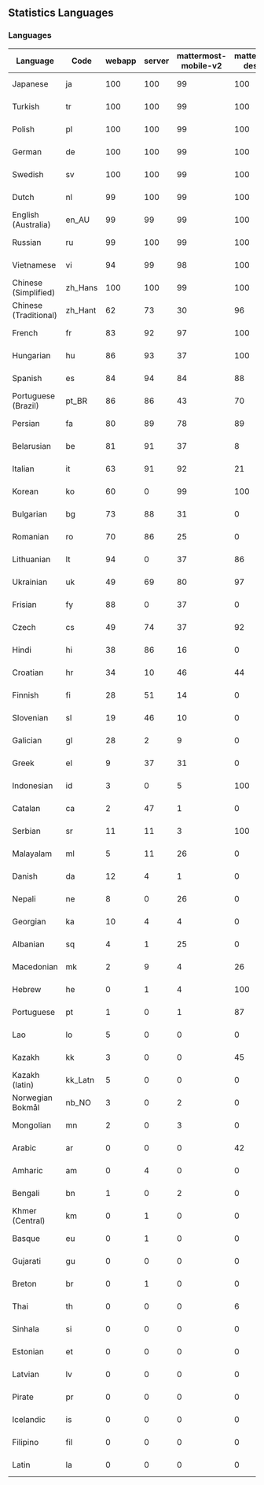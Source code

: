 ## Statistics Languages ##
###  Languages  ###
|Language|Code|webapp|server|mattermost-mobile-v2|mattermost-desktop|playbook-webapp|calls-webapp|Total|Last Modified|
|---|---|---|---|---|---|---|---|---|---|
|Japanese|ja| 100| 100| 99| 100| 0| 100| 99|2023-11-13T13:17:39.589878Z|
|Turkish|tr| 100| 100| 99| 100| 0| 100| 99|2023-11-14T07:56:16.885643Z|
|Polish|pl| 100| 100| 99| 100| 0| 100| 99|2023-11-13T12:17:53.960908Z|
|German|de| 100| 100| 99| 100| 0| 100| 99|2023-11-14T07:12:27.409140Z|
|Swedish|sv| 100| 100| 99| 100| 0| 100| 99|2023-11-13T12:24:19.730918Z|
|Dutch|nl| 99| 100| 99| 100| 0| 100| 99|2023-11-13T11:08:57.294686Z|
|English (Australia)|en_AU| 99| 99| 99| 100| 0| 0| 99|2023-11-13T11:05:23.905475Z|
|Russian|ru| 99| 100| 99| 100| 0| 76| 96|2023-11-13T11:09:36.548542Z|
|Vietnamese|vi| 94| 99| 98| 100| 0| 100| 96|2023-11-13T11:10:35.624773Z|
|Chinese (Simplified)|zh_Hans| 100| 100| 99| 100| 0| 100| 95|2023-11-14T04:50:41.871280Z|
|Chinese (Traditional)|zh_Hant| 62| 73| 30| 96| 0| 11| 88|2023-11-13T11:10:49.484399Z|
|French|fr| 83| 92| 97| 100| 0| 59| 84|2023-11-13T11:06:09.808814Z|
|Hungarian|hu| 86| 93| 37| 100| 0| 0| 83|2023-11-14T09:21:37.243190Z|
|Spanish|es| 84| 94| 84| 88| 0| 28| 81|2023-11-13T11:05:30.345739Z|
|Portuguese (Brazil)|pt_BR| 86| 86| 43| 70| 0| 100| 81|2023-11-13T11:09:16.825873Z|
|Persian|fa| 80| 89| 78| 89| 0| 0| 77|2023-11-13T11:05:50.639827Z|
|Belarusian|be| 81| 91| 37| 8| 0| 0| 76|2023-11-13T11:04:25.023329Z|
|Italian|it| 63| 91| 92| 21| 0| 24| 71|2023-11-13T11:07:14.151967Z|
|Korean|ko| 60| 0| 99| 100| 0| 100| 71|2023-11-13T11:07:52.454384Z|
|Bulgarian|bg| 73| 88| 31| 0| 0| 0| 70|2023-11-13T11:04:31.989097Z|
|Romanian|ro| 70| 86| 25| 0| 0| 0| 67|2023-11-13T11:09:29.170263Z|
|Lithuanian|lt| 94| 0| 37| 86| 0| 89| 63|2023-11-13T11:08:12.150462Z|
|Ukrainian|uk| 49| 69| 80| 97| 0| 0| 59|2023-11-13T11:10:29.431034Z|
|Frisian|fy| 88| 0| 37| 0| 0| 0| 57|2023-11-13T11:06:16.333431Z|
|Czech|cs| 49| 74| 37| 92| 0| 100| 53|2023-11-13T11:04:58.135600Z|
|Hindi|hi| 38| 86| 16| 0| 0| 0| 47|2023-11-07T11:55:02.737659Z|
|Croatian|hr| 34| 10| 46| 44| 0| 100| 35|2023-11-14T17:36:04.945573Z|
|Finnish|fi| 28| 51| 14| 0| 0| 0| 32|2023-11-13T11:05:56.857076Z|
|Slovenian|sl| 19| 46| 10| 0| 0| 0| 23|2023-11-07T11:56:33.053821Z|
|Galician|gl| 28| 2| 9| 0| 0| 0| 18|2023-10-29T10:01:48.607596Z|
|Greek|el| 9| 37| 31| 0| 0| 0| 18|2023-11-13T11:05:17.287008Z|
|Indonesian|id| 3| 0| 5| 100| 0| 0| 14|2023-11-07T11:55:12.955118Z|
|Catalan|ca| 2| 47| 1| 0| 0| 0| 13|2023-11-07T11:54:10.087147Z|
|Serbian|sr| 11| 11| 3| 100| 0| 0| 12|2023-11-13T11:10:02.427984Z|
|Malayalam|ml| 5| 11| 26| 0| 0| 0| 9|2023-10-24T20:55:57.621229Z|
|Danish|da| 12| 4| 1| 0| 0| 0| 8|2023-10-09T15:20:58.185551Z|
|Nepali|ne| 8| 0| 26| 0| 0| 0| 7|2023-11-13T11:08:50.646391Z|
|Georgian|ka| 10| 4| 4| 0| 0| 0| 7|2023-10-24T20:54:15.658025Z|
|Albanian|sq| 4| 1| 25| 0| 0| 0| 5|2023-11-13T11:09:55.892074Z|
|Macedonian|mk| 2| 9| 4| 26| 0| 0| 5|2023-10-27T10:06:30.928518Z|
|Hebrew|he| 0| 1| 4| 100| 0| 0| 4|2023-10-27T10:05:31.342590Z|
|Portuguese|pt| 1| 0| 1| 87| 0| 0| 3|2023-10-30T05:05:57.136879Z|
|Lao|lo| 5| 0| 0| 0| 0| 0| 3|2023-10-09T15:20:58.408506Z|
|Kazakh|kk| 3| 0| 0| 45| 0| 0| 3|2023-11-13T15:04:18.172318Z|
|Kazakh (latin)|kk_Latn| 5| 0| 0| 0| 0| 0| 3|2023-10-24T20:54:35.554803Z|
|Norwegian Bokmål|nb_NO| 3| 0| 2| 0| 0| 0| 2|2023-10-24T20:56:17.583395Z|
|Mongolian|mn| 2| 0| 3| 0| 0| 0| 2|2023-10-09T15:20:58.474766Z|
|Arabic|ar| 0| 0| 0| 42| 0| 0| 1|2023-10-09T15:20:58.462991Z|
|Amharic|am| 0| 4| 0| 0| 0| 0| 1|2023-10-09T15:20:58.102825Z|
|Bengali|bn| 1| 0| 2| 0| 0| 0| 1|2023-10-09T15:20:58.129127Z|
|Khmer (Central)|km| 0| 1| 0| 0| 0| 0| 0|2023-10-09T15:20:58.389365Z|
|Basque|eu| 0| 1| 0| 0| 0| 0| 0|2023-10-09T15:20:58.220029Z|
|Gujarati|gu| 0| 0| 0| 0| 0| 0| 0|2023-10-09T15:20:58.279932Z|
|Breton|br| 0| 1| 0| 0| 0| 0| 0|2023-10-09T15:20:58.146710Z|
|Thai|th| 0| 0| 0| 6| 0| 0| 0|2023-10-09T15:20:58.586605Z|
|Sinhala|si| 0| 0| 0| 0| 0| 0| 0|2023-10-09T15:20:58.537638Z|
|Estonian|et| 0| 0| 0| 0| 0| 0| 0|2023-10-09T15:20:58.209138Z|
|Latvian|lv| 0| 0| 0| 0| 0| 0| 0|2023-10-09T15:20:58.426415Z|
|Pirate|pr| 0| 0| 0| 0| 0| 0| 0|2023-10-09T15:20:58.506339Z|
|Icelandic|is| 0| 0| 0| 0| 0| 0| 0|2023-10-09T15:20:58.340445Z|
|Filipino|fil| 0| 0| 0| 0| 0| 0| 0|2023-10-09T15:20:58.242109Z|
|Latin|la| 0| 0| 0| 0| 0| 0| 0|2023-10-09T15:20:58.399153Z|
